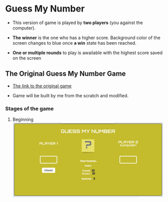 # Guess My Number

- This version of game is played by **two players** (you against the computer).

- **The winner** is the one who has a higher score. Background color of the screen changes to blue once **a win** state has been reached.

- **One or multiple rounds** to play is awailable with the highest score saved on the screen

## The Original Guess My Number Game

- [The link to the original game](https://portfolio-netlify2.netlify.app/)

- Game will be built by me from the scratch and modified.

### Stages of the game

1. Beginning![Beginning](./img1.png)
